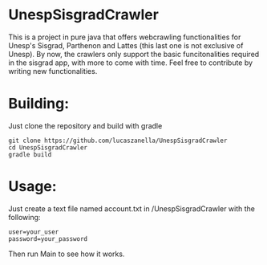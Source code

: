 # UnespSisgradCrawler
This is a project in pure java that offers webcrawling functionalities for Unesp's Sisgrad, Parthenon and Lattes (this last one is not exclusive of Unesp). By now, the crawlers only support the basic funcitonalities required in the sisgrad app, with more to come with time. Feel free to contribute by writing new functionalities.


# Building:

Just clone the repository and build with gradle 
```
git clone https://github.com/lucaszanella/UnespSisgradCrawler
cd UnespSisgradCrawler
gradle build
```


# Usage:
Just create a text file named account.txt in /UnespSisgradCrawler with the following:

```
user=your_user
password=your_password
```

Then run Main to see how it works. 
